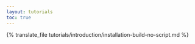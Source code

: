 ```yaml
---
layout: tutorials
toc: true
---
```


{% translate_file tutorials/introduction/installation-build-no-script.md %}
